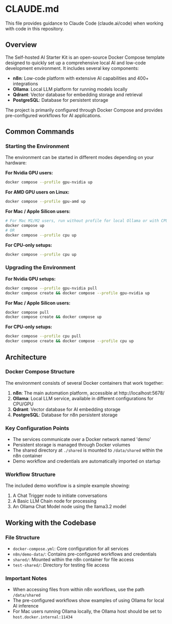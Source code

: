 # CLAUDE.md

This file provides guidance to Claude Code (claude.ai/code) when working with code in this repository.

## Overview

The Self-hosted AI Starter Kit is an open-source Docker Compose template designed to quickly set up a comprehensive local AI and low-code development environment. It includes several key components:

- **n8n**: Low-code platform with extensive AI capabilities and 400+ integrations
- **Ollama**: Local LLM platform for running models locally
- **Qdrant**: Vector database for embedding storage and retrieval
- **PostgreSQL**: Database for persistent storage

The project is primarily configured through Docker Compose and provides pre-configured workflows for AI applications.

## Common Commands

### Starting the Environment

The environment can be started in different modes depending on your hardware:

**For Nvidia GPU users:**
```bash
docker compose --profile gpu-nvidia up
```

**For AMD GPU users on Linux:**
```bash
docker compose --profile gpu-amd up
```

**For Mac / Apple Silicon users:**
```bash
# For Mac M1/M2 users, run without profile for local Ollama or with CPU profile
docker compose up
# OR
docker compose --profile cpu up
```

**For CPU-only setups:**
```bash
docker compose --profile cpu up
```

### Upgrading the Environment

**For Nvidia GPU setups:**
```bash
docker compose --profile gpu-nvidia pull
docker compose create && docker compose --profile gpu-nvidia up
```

**For Mac / Apple Silicon users:**
```bash
docker compose pull
docker compose create && docker compose up
```

**For CPU-only setups:**
```bash
docker compose --profile cpu pull
docker compose create && docker compose --profile cpu up
```

## Architecture

### Docker Compose Structure

The environment consists of several Docker containers that work together:

1. **n8n**: The main automation platform, accessible at http://localhost:5678/
2. **Ollama**: Local LLM service, available in different configurations for CPU/GPU
3. **Qdrant**: Vector database for AI embedding storage
4. **PostgreSQL**: Database for n8n persistent storage

### Key Configuration Points

- The services communicate over a Docker network named 'demo'
- Persistent storage is managed through Docker volumes
- The shared directory at `./shared` is mounted to `/data/shared` within the n8n container
- Demo workflow and credentials are automatically imported on startup

### Workflow Structure

The included demo workflow is a simple example showing:
1. A Chat Trigger node to initiate conversations
2. A Basic LLM Chain node for processing
3. An Ollama Chat Model node using the llama3.2 model

## Working with the Codebase

### File Structure

- `docker-compose.yml`: Core configuration for all services
- `n8n/demo-data/`: Contains pre-configured workflows and credentials
- `shared/`: Mounted within the n8n container for file access
- `test-shared/`: Directory for testing file access

### Important Notes

- When accessing files from within n8n workflows, use the path `/data/shared`
- The pre-configured workflows show examples of using Ollama for local AI inference
- For Mac users running Ollama locally, the Ollama host should be set to `host.docker.internal:11434`